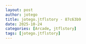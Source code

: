 ```yaml
---
layout: post
author: jotego
title: jotego.jtflstory - 87c63b9
date: 2025-10-24
categories: [Arcade, jtflstory]
tags: [jotego.jtflstory]
---
```


